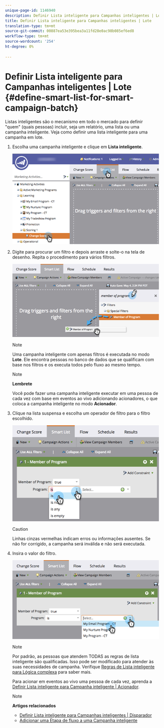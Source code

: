 ```yaml
---
unique-page-id: 1146940
description: Definir Lista inteligente para Campanhas inteligentes | Lote - Documentos do Marketing - Documentação do produto
title: Definir Lista inteligente para Campanhas inteligentes | Lote
translation-type: tm+mt
source-git-commit: 00887ea53e395bea3a11fd28e0ac98b085ef6ed8
workflow-type: tm+mt
source-wordcount: '254'
ht-degree: 0%

---
```



# Definir Lista inteligente para Campanhas inteligentes | Lote {#define-smart-list-for-smart-campaign-batch}

Listas inteligentes são o mecanismo em todo o mercado para definir &quot;quem&quot; (quais pessoas) incluir, seja um relatório, uma lista ou uma campanha inteligente. Veja como definir uma lista inteligente para uma campanha em lote.

1. Escolha uma campanha inteligente e clique em **Lista inteligente**.

   ![](assets/campaignchoose-hand.png)

1. Digite para procurar um filtro e depois arraste e solte-o na tela de desenho. Repita o procedimento para vários filtros.

   ![](assets/dragin.png)

   >[!NOTE]
   >
   >Uma campanha inteligente com apenas filtros é executada no modo **Lote**. Ele encontra pessoas no banco de dados que se qualificam com base nos filtros e os executa todos pelo fluxo ao mesmo tempo.

   >[!NOTE]
   >
   >**Lembrete**
   >
   >
   >Você pode fazer uma campanha inteligente executar em uma pessoa de cada vez com base em eventos ao vivo adicionando acionadores, o que coloca a campanha inteligente no modo **Acionador**.

1. Clique na lista suspensa e escolha um operador de filtro para o filtro escolhido.

   ![](assets/programdropdown-hands.png)

   >[!CAUTION]
   >
   >Linhas cinzas vermelhas indicam erros ou informações ausentes. Se não for corrigido, a campanha será inválida e não será executada.

1. Insira o valor do filtro.

   ![](assets/chooseprogram.png)

   >[!NOTE]
   >
   >Por padrão, as pessoas que atendem TODAS as regras de lista inteligente são qualificadas. Isso pode ser modificado para atender às suas necessidades de campanha. Verifique [Regras de Lista inteligente para Lógica complexa](../../../../product-docs/core-marketo-concepts/smart-lists-and-static-lists/using-smart-lists/using-advanced-smart-list-rule-logic.md) para saber mais.

   Para acionar em eventos ao vivo uma pessoa de cada vez, aprenda a [Definir Lista inteligente para Campanha inteligente | Acionador](define-smart-list-for-smart-campaign-trigger.md).

   >[!NOTE]
   >
   >**Artigos relacionados**
   >
   >    
   >    
   >    * [Definir Lista inteligente para Campanhas inteligentes | Disparador](define-smart-list-for-smart-campaign-trigger.md)
   >    * [Adicionar uma Etapa de fluxo a uma Campanha inteligente](../../../../product-docs/core-marketo-concepts/smart-campaigns/flow-actions/add-a-flow-step-to-a-smart-campaign.md)



